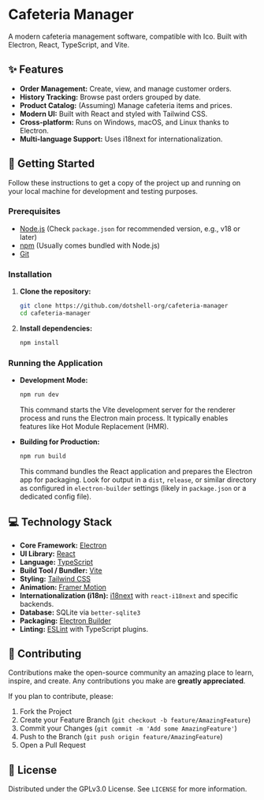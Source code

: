 # Cafeteria Manager

A modern cafeteria management software, compatible with Ico. Built with Electron, React, TypeScript, and Vite.

## ✨ Features

*   **Order Management:** Create, view, and manage customer orders.
*   **History Tracking:** Browse past orders grouped by date.
*   **Product Catalog:** (Assuming) Manage cafeteria items and prices.
*   **Modern UI:** Built with React and styled with Tailwind CSS.
*   **Cross-platform:** Runs on Windows, macOS, and Linux thanks to Electron.
*   **Multi-language Support:** Uses i18next for internationalization.

## 🚀 Getting Started

Follow these instructions to get a copy of the project up and running on your local machine for development and testing purposes.

### Prerequisites

*   [Node.js](https://nodejs.org/) (Check `package.json` for recommended version, e.g., v18 or later)
*   [npm](https://www.npmjs.com/) (Usually comes bundled with Node.js)
*   [Git](https://git-scm.com/)

### Installation

1.  **Clone the repository:**
    ```bash
    git clone https://github.com/dotshell-org/cafeteria-manager
    cd cafeteria-manager
    ```
2.  **Install dependencies:**
    ```bash
    npm install
    ```

### Running the Application

*   **Development Mode:**
    ```bash
    npm run dev 
    ```
    This command starts the Vite development server for the renderer process and runs the Electron main process. It typically enables features like Hot Module Replacement (HMR).

*   **Building for Production:**
    ```bash
    npm run build
    ```
    This command bundles the React application and prepares the Electron app for packaging. Look for output in a `dist`, `release`, or similar directory as configured in `electron-builder` settings (likely in `package.json` or a dedicated config file).

## 💻 Technology Stack

*   **Core Framework:** [Electron](https://www.electronjs.org/)
*   **UI Library:** [React](https://reactjs.org/)
*   **Language:** [TypeScript](https://www.typescriptlang.org/)
*   **Build Tool / Bundler:** [Vite](https://vitejs.dev/)
*   **Styling:** [Tailwind CSS](https://tailwindcss.com/)
*   **Animation:** [Framer Motion](https://www.framer.com/motion/)
*   **Internationalization (i18n):** [i18next](https://www.i18next.com/) with `react-i18next` and specific backends.
*   **Database:** SQLite via `better-sqlite3`
*   **Packaging:** [Electron Builder](https://www.electron.build/)
*   **Linting:** [ESLint](https://eslint.org/) with TypeScript plugins.

## 🤝 Contributing

Contributions make the open-source community an amazing place to learn, inspire, and create. Any contributions you make are **greatly appreciated**.

If you plan to contribute, please:
1.  Fork the Project
2.  Create your Feature Branch (`git checkout -b feature/AmazingFeature`)
3.  Commit your Changes (`git commit -m 'Add some AmazingFeature'`)
4.  Push to the Branch (`git push origin feature/AmazingFeature`)
5.  Open a Pull Request

## 📄 License

Distributed under the GPLv3.0 License. See `LICENSE` for more information.
